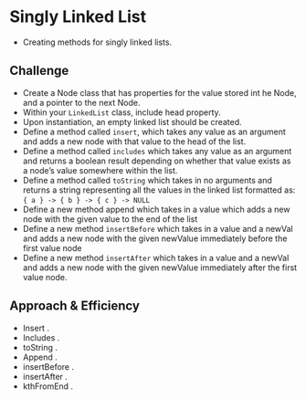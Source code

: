 # Singly Linked List
* Creating methods for singly linked lists.

## Challenge
* Create a Node class that has properties for the value stored int he Node, and a pointer to the next Node.
* Within your `LinkedList` class, include head property.
* Upon instantiation, an empty linked list should be created.
* Define a method called `insert`, which takes any value as an argument and adds a new node with that value to the head of the list.
* Define a method called `includes` which takes any value as an argument and returns a boolean result depending on whether that value exists as a node’s value somewhere within the list.
* Define a method called `toString` which takes in no arguments and returns a string representing all the values in the linked list formatted as: `{ a } -> { b } -> { c } -> NULL`
* Define a new method append which takes in a value which adds a new node with the given value to the end of the list
* Define a new method `insertBefore` which takes in a value and a newVal and adds a new node with the given newValue immediately before the first value node
* Define a new method `insertAfter` which takes in a value and a newVal and adds a new node with the given newValue immediately after the first value node.

## Approach & Efficiency
* Insert .
* Includes .
* toString .
* Append .
* insertBefore .
* insertAfter .
* kthFromEnd .

